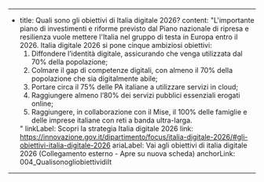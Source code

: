 ---
  - title: Quali sono gli obiettivi di Italia digitale 2026?
    content: "L'importante piano di investimenti e riforme previsto dal Piano nazionale di ripresa e resilienza vuole mettere l'Italia nel gruppo di testa in Europa entro il 2026. Italia digitale 2026 si pone cinque ambiziosi obiettivi: <ol><li>Diffondere l’identità digitale, assicurando che venga utilizzata dal 70% della popolazione;</li><li>Colmare il gap di competenze digitali, con almeno il 70% della popolazione che sia digitalmente abile;</li><li>Portare circa il 75% delle PA italiane a utilizzare servizi in cloud;</li><li>Raggiungere almeno l’80% dei servizi pubblici essenziali erogati online;</li><li>Raggiungere, in collaborazione con il Mise, il 100% delle famiglie e delle imprese italiane con reti a banda ultra-larga.</li></ol>"
    linkLabel: Scopri la strategia Italia digitale 2026
    link: https://innovazione.gov.it/dipartimento/focus/italia-digitale-2026/#gli-obiettivi-italia-digitale-2026
    ariaLabel: Vai agli obiettivi di italia digitale 2026 (Collegamento esterno - Apre su nuova scheda)
    anchorLink: 004_QualisonogliobiettividiIt
---